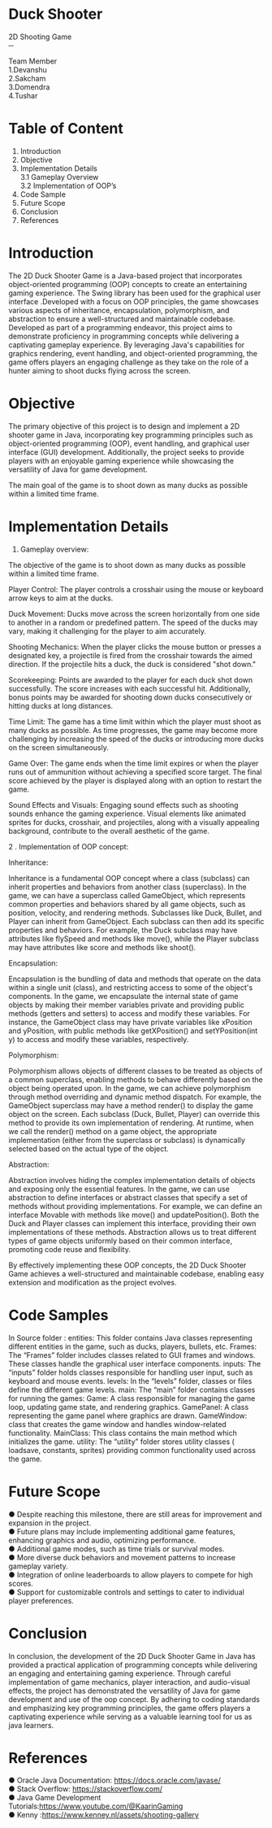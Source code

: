   
 
# Duck Shooter 
2D Shooting Game <br>
─<br>


Team Member <br>
1.Devanshu <br>
2.Sakcham <br>
3.Domendra <br>
4.Tushar <br>


# Table of Content

1.	Introduction 
2.	Objective
3.	Implementation Details <br>
    3.1 Gameplay Overview <br>
    3.2 Implementation of OOP’s <br>
4.	Code Sample
5.	Future Scope
6.	Conclusion
7.	References



# Introduction
The 2D Duck Shooter Game is a Java-based project that incorporates object-oriented programming (OOP) concepts to create an entertaining gaming experience. 
The Swing library has been used for the graphical user interface .Developed with a focus on OOP principles, the game showcases various aspects of inheritance, encapsulation, polymorphism, and abstraction to ensure a well-structured and maintainable codebase.
Developed as part of a programming endeavor, this project aims to demonstrate proficiency in programming concepts while delivering a captivating gameplay experience. By leveraging Java's capabilities for graphics rendering, event handling, and object-oriented programming, the game offers players an engaging challenge as they take on the role of a hunter aiming to shoot ducks flying across the screen.

# Objective

The primary objective of this project is to design and implement a 2D shooter game in Java, incorporating key programming principles such as object-oriented programming (OOP), event handling, and graphical user interface (GUI) development. Additionally, the project seeks to provide players with an enjoyable gaming experience while showcasing the versatility of Java for game development.

The main goal of the game is to shoot down as many ducks as possible within a limited time frame.


# Implementation Details

1. Gameplay overview:

The objective of the game is to shoot down as many ducks as possible within a limited time frame.

Player Control:
 The player controls a crosshair using the mouse or keyboard arrow keys to aim at the ducks.

Duck Movement: 
Ducks move across the screen horizontally from one side to another in a random or predefined pattern. The speed of the ducks may vary, making it challenging for the player to aim accurately.

Shooting Mechanics: 
When the player clicks the mouse button or presses a designated key, a projectile is fired from the crosshair towards the aimed direction. If the projectile hits a duck, the duck is considered "shot down."

Scorekeeping:
 Points are awarded to the player for each duck shot down successfully. The score increases with each successful hit. Additionally, bonus points may be awarded for shooting down ducks consecutively or hitting ducks at long distances.

Time Limit:
 The game has a time limit within which the player must shoot as many ducks as possible. As time progresses, the game may become more challenging by increasing the speed of the ducks or introducing more ducks on the screen simultaneously.

Game Over:
 The game ends when the time limit expires or when the player runs out of ammunition without achieving a specified score target. The final score achieved by the player is displayed along with an option to restart the game.




Sound Effects and Visuals:
 Engaging sound effects such as  shooting sounds enhance the gaming experience. Visual elements like animated sprites for ducks, crosshair, and projectiles, along with a visually appealing background, contribute to the overall aesthetic of the game.


2 . Implementation of OOP concept:

Inheritance:

Inheritance is a fundamental OOP concept where a class (subclass) can inherit properties and behaviors from another class (superclass).
In the game, we can have a superclass called GameObject, which represents common properties and behaviors shared by all game objects, such as position, velocity, and rendering methods.
Subclasses like Duck, Bullet, and Player can inherit from GameObject. Each subclass can then add its specific properties and behaviors. For example, the Duck subclass may have attributes like flySpeed and methods like move(), while the Player subclass may have attributes like score and methods like shoot().
 
Encapsulation:

Encapsulation is the bundling of data and methods that operate on the data within a single unit (class), and restricting access to some of the object's components.
In the game, we encapsulate the internal state of game objects by making their member variables private and providing public methods (getters and setters) to access and modify these variables.
For instance, the GameObject class may have private variables like xPosition and yPosition, with public methods like getXPosition() and setYPosition(int y) to access and modify these variables, respectively.
 

Polymorphism:

Polymorphism allows objects of different classes to be treated as objects of a common superclass, enabling methods to behave differently based on the object being operated upon.
In the game, we can achieve polymorphism through method overriding and dynamic method dispatch.
For example, the GameObject superclass may have a method render() to display the game object on the screen. Each subclass (Duck, Bullet, Player) can override this method to provide its own implementation of rendering.
At runtime, when we call the render() method on a game object, the appropriate implementation (either from the superclass or subclass) is dynamically selected based on the actual type of the object.
 




Abstraction:

Abstraction involves hiding the complex implementation details of objects and exposing only the essential features.
In the game, we can use abstraction to define interfaces or abstract classes that specify a set of methods without providing implementations.
For example, we can define an interface Movable with methods like move() and updatePosition(). Both the Duck and Player classes can implement this interface, providing their own implementations of these methods.
Abstraction allows us to treat different types of game objects uniformly based on their common interface, promoting code reuse and flexibility.
 

By effectively implementing these OOP concepts, the 2D Duck Shooter Game achieves a well-structured and maintainable codebase, enabling easy extension and modification as the project evolves.


# Code Samples 
In Source folder : 
entities: This folder contains Java classes representing different entities in the game, such as ducks, players, bullets, etc.
Frames: The “Frames” folder includes classes related to GUI frames and windows. These classes handle the graphical user interface components.
inputs: The “inputs” folder  holds classes responsible for handling user input, such as keyboard and mouse events.
levels: In the “levels” folder, classes or files define the different game levels.
main: The “main” folder contains classes for running the games:
Game: A class responsible for managing the game loop, updating game state, and rendering graphics.
GamePanel: A class representing the game panel where graphics are drawn.
GameWindow: class that creates the game window and handles window-related functionality.
MainClass: This class contains the main method which initializes the game.
utility: The “utility” folder stores utility classes ( loadsave, constants, sprites) providing common functionality used across the game.

 

# Future Scope

●	Despite reaching this milestone, there are still areas for improvement and expansion in the project. <br>
●	Future plans may include implementing additional game features, enhancing graphics and audio, optimizing performance. <br>
●	Additional game modes, such as time trials or survival modes.<br>
●	More diverse duck behaviors and movement patterns to increase gameplay variety.<br>
●	Integration of online leaderboards to allow players to compete for high scores.<br>
●	Support for customizable controls and settings to cater to individual player preferences.<br>


# Conclusion
In conclusion, the development of the 2D Duck Shooter Game in Java has provided a practical application of programming concepts while delivering an engaging and entertaining gaming experience. Through careful implementation of game mechanics, player interaction, and audio-visual effects, the project has demonstrated the versatility of Java for game development and use of the oop concept. By adhering to coding standards and emphasizing key programming principles, the game offers players a captivating experience while serving as a valuable learning tool for us as java learners.






# References
●	Oracle Java Documentation: https://docs.oracle.com/javase/ <br>
●	Stack Overflow: https://stackoverflow.com/ <br>
●	Java Game Development Tutorials:https://www.youtube.com/@KaarinGaming <br>
●	Kenny :https://www.kenney.nl/assets/shooting-gallery 
